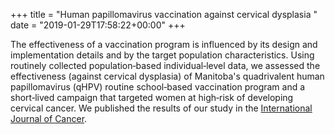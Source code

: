+++
title = "Human papillomavirus vaccination against cervical dysplasia "
date = "2019-01-29T17:58:22+00:00"
+++

The effectiveness of a vaccination program is influenced by its design and implementation details and by the target population characteristics. Using routinely collected population‐based individual‐level data, we assessed the effectiveness (against cervical dysplasia) of Manitoba's quadrivalent human papillomavirus (qHPV) routine school‐based vaccination program and a short‐lived campaign that targeted women at high‐risk of developing cervical cancer. We published the results of our study in the [International Journal of Cancer](https://doi.org/10.1002/ijc.32135).
